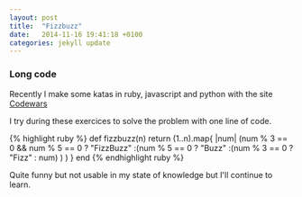 ```yaml
---
layout: post
title:  "Fizzbuzz"
date:   2014-11-16 19:41:18 +0100
categories: jekyll update
---
```

### Long code
<div class="panel-body">
<p>Recently I make some katas in ruby, javascript and python with the site <a href="http://www.codewars.com">Codewars</a></p>
<p>I try during these exercices to solve the problem with one line of code.</p>

{% highlight ruby %}
def fizzbuzz(n)
  return (1..n).map{ |num| (num % 3 == 0 && num % 5 == 0 ? "FizzBuzz" :(num % 5 == 0 ? "Buzz" :(num % 3 == 0 ? "Fizz" : num) ) ) } 
end
{% endhighlight ruby %}

Quite funny but not usable in my state of knowledge but I'll continue to learn.

</div>


